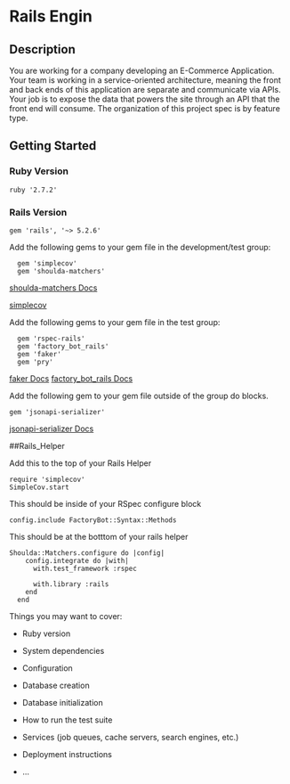 # Rails Engin

## Description 

You are working for a company developing an E-Commerce Application. Your team is working in a service-oriented architecture, meaning the front and back ends of this application are separate and communicate via APIs. Your job is to expose the data that powers the site through an API that the front end will consume. The organization of this project spec is by feature type.

## Getting Started 

### Ruby Version 
``` 
ruby '2.7.2'
``` 

### Rails Version 
``` 
gem 'rails', '~> 5.2.6'
```

Add the following gems to your gem file in the development/test group:

```
  gem 'simplecov'
  gem 'shoulda-matchers'
``` 
[shoulda-matchers Docs](https://github.com/thoughtbot/shoulda-matchers)

[simplecov](https://github.com/simplecov-ruby/simplecov)

Add the following gems to your gem file in the test group:

``` 
  gem 'rspec-rails'
  gem 'factory_bot_rails'
  gem 'faker'
  gem 'pry'
```
[faker Docs](https://github.com/faker-ruby/faker)
[factory_bot_rails Docs](https://github.com/thoughtbot/factory_bot_rails)

Add the following gem to your gem file outside of the group do blocks. 

```
gem 'jsonapi-serializer'
```
[jsonapi-serializer Docs](https://github.com/jsonapi-serializer/jsonapi-serializer)

##Rails_Helper 

Add this to the top of your Rails Helper 
``` 
require 'simplecov'
SimpleCov.start
``` 
This should be inside of your RSpec configure block
```
config.include FactoryBot::Syntax::Methods
```

This should be at the botttom of your rails helper 
``` 
Shoulda::Matchers.configure do |config|
    config.integrate do |with|
      with.test_framework :rspec

      with.library :rails
    end
  end
```



Things you may want to cover:

* Ruby version

* System dependencies

* Configuration

* Database creation

* Database initialization

* How to run the test suite

* Services (job queues, cache servers, search engines, etc.)

* Deployment instructions

* ...
